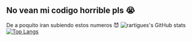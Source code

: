 ## No vean mi codigo horrible pls :sob:
De a poquito iran subiendo estos numeros :smiling_imp:
![rartigues's GitHub stats](https://github-readme-stats.vercel.app/api?username=rartigues&theme=radical&show_icons=true)
[![Top Langs](https://github-readme-stats.vercel.app/api/top-langs/?username=rartigues&layout=compact)](https://github.com/anuraghazra/github-readme-stats)


<!--
**rartigues/rartigues** is a ✨ _special_ ✨ repository because its `README.md` (this file) appears on your GitHub profile.

Here are some ideas to get you started:

- 🔭 I’m currently working on ...
- 🌱 I’m currently learning ...
- 👯 I’m looking to collaborate on ...
- 🤔 I’m looking for help with ...
- 💬 Ask me about ...
- 📫 How to reach me: ...
- 😄 Pronouns: ...
- ⚡ Fun fact: ...
-->
